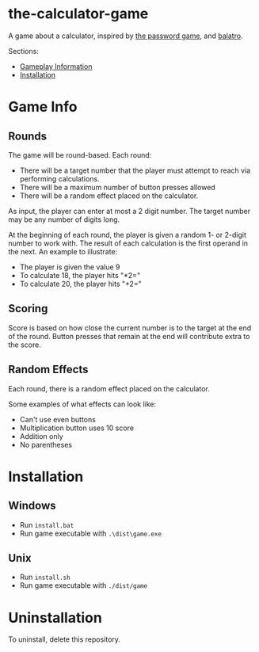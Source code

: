 # the-calculator-game
A game about a calculator, inspired by [the password game](https://neal.fun/password-game/), and [balatro](https://store.steampowered.com/app/2379780/Balatro/).

Sections:
- [Gameplay Information](#Game-Info)
- [Installation](#Installation)

# Game Info

## Rounds
The game will be round-based. Each round:
- There will be a target number that the player must attempt to reach via performing calculations.
- There will be a maximum number of button presses allowed
- There will be a random effect placed on the calculator.

As input, the player can enter at most a 2 digit number. The target number may be any number of digits long.

At the beginning of each round, the player is given a random 1- or 2-digit number to work with. The result of each calculation is the first operand in the next. An example to illustrate:
- The player is given the value 9
- To calculate 18, the player hits "*2="
- To calculate 20, the player hits "+2="

## Scoring
Score is based on how close the current number is to the target at the end of the round. Button presses that remain at the end will contribute extra to the score.

## Random Effects
Each round, there is a random effect placed on the calculator. 

Some examples of what effects can look like:
- Can't use even buttons
- Multiplication button uses 10 score
- Addition only
- No parentheses

# Installation

## Windows
- Run `install.bat`
- Run game executable with `.\dist\game.exe`

## Unix
- Run `install.sh`
- Run game executable with `./dist/game`

# Uninstallation
To uninstall, delete this repository.